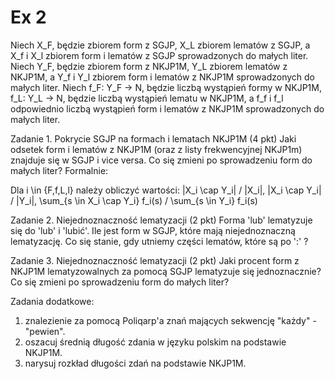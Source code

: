 # Ex 2

Niech X_F, będzie zbiorem form z SGJP, X_L zbiorem lematów z SGJP, a X_f i X_l zbiorem form i lematów z SGJP sprowadzonych do małych liter.
Niech Y_F, będzie zbiorem form z NKJP1M, Y_L zbiorem lematów z NKJP1M, a Y_f i Y_l zbiorem form i lematów z NKJP1M sprowadzonych do małych liter.
Niech f_F: Y_F -> N, będzie liczbą wystąpień formy w NKJP1M, f_L: Y_L -> N, będzie liczbą wystąpień lematu w NKJP1M, a f_f i f_l odpowiednio liczbą wystąpień form i lematów z NKJP1M sprowadzonych do małych liter.


Zadanie 1. Pokrycie SGJP na formach i lematach NKJP1M (4 pkt)
Jaki odsetek form i lematów z NKJP1M (oraz z listy frekwencyjnej NKJP1m) znajduje się w SGJP i vice versa. Co się zmieni po sprowadzeniu form do małych liter?
Formalnie:

Dla i \in {F,f,L,l} należy obliczyć wartości:
|X_i \cap Y_i| / |X_i|,
|X_i \cap Y_i| / |Y_i|,
\sum_{s \in X_i \cap Y_i} f_i(s) / \sum_{s \in Y_i} f_i(s)


Zadanie 2. Niejednoznaczność lematyzacji (2 pkt)
Forma 'lub' lematyzuje się do 'lub' i 'lubić'.
Ile jest form w SGJP, które mają niejednoznaczną lematyzację.
Co się stanie, gdy utniemy części lematów, które są po ':' ?

Zadanie 3. Niejednoznaczność lematyzacji (2 pkt)
Jaki procent form z NKJP1M lematyzowalnych za pomocą SGJP lematyzuje się jednoznacznie? Co się zmieni po sprowadzeniu form do małych liter?



Zadania dodatkowe:

1. znalezienie za pomocą Poliqarp'a znań mających sekwencję "każdy" - "pewien".
2. oszacuj średnią długość zdania w języku polskim na podstawie NKJP1M.
3. narysuj rozkład długości zdań na podstawie NKJP1M.
